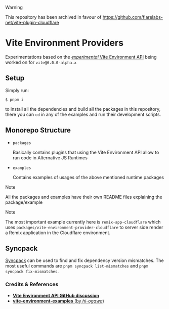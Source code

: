 > [!WARNING]
> This repository has been archived in favour of https://github.com/flarelabs-net/vite-plugin-cloudflare

# Vite Environment Providers

Experimentations based on the [_experimental_ Vite Environment API](https://deploy-preview-16471--vite-docs-main.netlify.app/guide/api-vite-environment.html) being worked on for `vite@6.0.0-alpha.x`

## Setup

Simply run:

```
$ pnpm i
```

to install all the dependencies and build all the packages in this repository, there you can `cd` in any of the examples and run their development scripts.

## Monorepo Structure

- `packages`

  Basically contains plugins that using the Vite Environment API allow to run code in Alternative JS Runtimes

- `examples`

  Contains examples of usages of the above mentioned runtime packages

> [!NOTE]
> All the packages and examples have their own README files explaining the package/example

> [!NOTE]
> The most important example currently here is `remix-app-cloudflare` which uses `packages/vite-environment-provider-cloudflare` to server side render a Remix application in the Cloudflare environment.

## Syncpack

[Syncpack](https://jamiemason.github.io/syncpack/) can be used to find and fix dependency version mismatches. The most useful commands are `pnpm syncpack list-mismatches` and `pnpm syncpack fix-mismatches`.

### Credits & References

- [**Vite Environment API GitHub discussion**](https://github.com/vitejs/vite/discussions/16358)
- [**vite-environment-examples** (by _hi-ogawa_)](https://github.com/hi-ogawa/vite-environment-examples)
